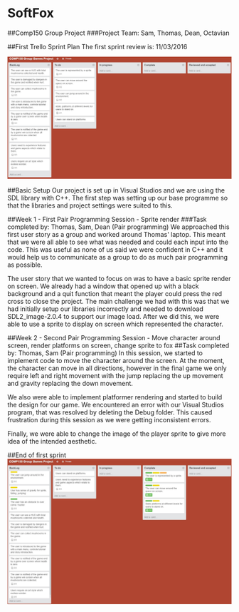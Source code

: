 # SoftFox
##Comp150 Group Project
###Project Team: Sam, Thomas, Dean, Octavian

##First Trello Sprint Plan
The first sprint review is: 11/03/2016

![alt text][first_sprint_plan_group]

[first_sprint_plan_group]: https://github.com/sw180283/SoftFox/blob/master/First_Sprint_Plan_Group.jpg "First Trello Sprint Plan"

##Basic Setup
Our project is set up in Visual Studios and we are using the SDL library with C++. The first step was setting up our base programme so that the libraries and project settings were suited to this.

##Week 1 - First Pair Programming Session - Sprite render
###Task completed by: Thomas, Sam, Dean (Pair programming)
We approached this first user story as a group and worked around Thomas' laptop. This meant that we were all able to see what was needed and could each input into the code. This was useful as none of us said we were confident in C++ and it would help us to communicate as a group to do as much pair programming as possible.

The user story that we wanted to focus on was to have a basic sprite render on screen. We already had a window that opened up with a black background and a quit function that meant the player could press the red cross to close the project. The main challenge we had with this was that we had initially setup our libraries incorrectly and needed to download SDL2_image-2.0.4 to support our image load. After we did this, we were able to use a sprite to display on screen which represented the character.

##Week 2 - Second Pair Programming Session - Move character around screen, render platforms on screen, change sprite to fox
##Task completed by: Thomas, Sam (Pair programming)
In this session, we started to implement code to move the character around the screen. At the moment, the character can move in all directions, however in the final game we only require left and right movement with the jump replacing the up movement and gravity replacing the down movement.

We also were able to implement platformer rendering and started to build the design for our game. We encountered an error with our Visual Studios program, that was resolved by deleting the Debug folder. This caused frustration during this session as we were getting inconsistent errors.

Finally, we were able to change the image of the player sprite to give more idea of the intended aesthetic.

##End of first sprint
![alt text][End_of_first_sprint]

[End_of_first_sprint]: https://github.com/sw180283/SoftFox/blob/master/First_Complete_Sprint_Plan.jpg "End Of First Sprint"

